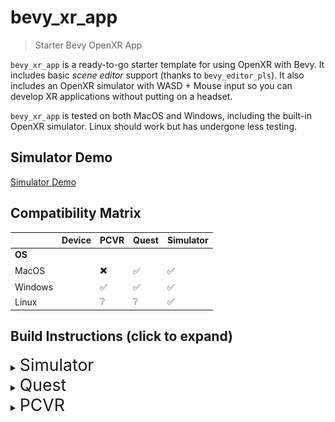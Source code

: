 # bevy_xr_app

> Starter Bevy OpenXR App

`bevy_xr_app` is a ready-to-go starter template for using OpenXR with Bevy. It includes basic _scene editor_ support (thanks to `bevy_editor_pls`). It also includes an OpenXR simulator with WASD + Mouse input so you can develop XR applications without putting on a headset.

`bevy_xr_app` is tested on both MacOS and Windows, including the built-in OpenXR simulator. Linux should work but has undergone less testing.

## Simulator Demo

[Simulator Demo](https://user-images.githubusercontent.com/1348691/211132148-c18f81e8-6d03-4a90-95af-b16b33b54020.mp4)

## Compatibility Matrix

|         | Device | PCVR | Quest | Simulator |
| ------- | ------ | ---- | ----- | --------- |
| **OS**  |        |      |       |           |
| MacOS   |        | ✖️   | ✅    | ✅        |
| Windows |        | ✅   | ✅    | ✅        |
| Linux   |        | ❔   | ❔    | ✅        |

## Build Instructions (click to expand)

<details>
<summary><span style="font-size: 20pt;">Simulator</span></summary>

- Make sure the `simulator` feature is enabled. Optionally enable the `editor` feature if desired.
- `cargo run`

</details>

<details>
<summary><span style="font-size: 20pt;">Quest</span></summary>

## Build Dependencies

- Install [Android Stuido](https://developer.android.com/studio). Then install the Android SDK Platform, NDK (Side-by-Side), SDK Build-Tools, and SDK Platform-Tools using the Android Studio SDK Manager. Choose the Android SDK Platform version based on the `target_sdk_version` in `Cargo.toml` (currently 29). Feel free to install the latest version of everything else. See the following screenshots:

![Android Studio Config](./docs/SDKPlatforms.png)
![Android Studio Config](./docs/SDKTools.png)

- Set the following Environment Variables (macOS example)

```bash
export ANDROID_HOME=$HOME/Library/Android/sdk
export ANDROID_NDK_ROOT=$ANDROID_HOME/ndk/25.1.8937393 # you may have installed a different version, check what is present
export PATH="$ANDROID_HOME/platform-tools:$ANDROID_NDK_ROOT:$PATH"
```

- Install Java for the included `keytool` binary for signing APKs.

  - `brew install openjdk` on macOS

- Download the [Oculus OpenXR Mobile SDK](https://developer.oculus.com/downloads/package/oculus-openxr-mobile-sdk/) and copy `OpenXR/Libs/Android/arm64-v8a/Release/libopenxr_loader.so` to `libs/arm64-v8a` in this project directory.

```bash
cp ~/Downloads/ovr_openxr_mobile_sdk_*/OpenXR/Libs/Android/arm64-v8a/Release/libopenxr_loader.so libs/arm64-v8a
```

- Install `cargo-apk` CLI (`cargo install -f cargo-apk`)

## Running

Run `./android-run.sh` or `./android-run.ps1` depending on your platform.

</details>

<details>
<summary><span style="font-size: 20pt;">PCVR</span></summary>

- Make sure the `simulator` feature is disabled. The `editor` feature may be enabled _or_ disabled.
- `cargo run`

</details>
